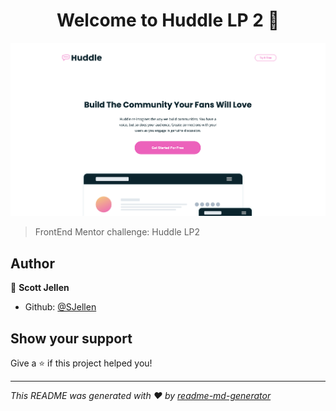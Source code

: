 <h1 align="center">Welcome to Huddle LP 2 👋</h1>

![screenshot](https://github.com/SJellen/huddleLP2/blob/master/ScreenShot.png)

> FrontEnd Mentor challenge: Huddle LP2

## Author

👤 **Scott Jellen**

* Github: [@SJellen](https://github.com/SJellen)

## Show your support

Give a ⭐️ if this project helped you!

***
_This README was generated with ❤️ by [readme-md-generator](https://github.com/kefranabg/readme-md-generator)_

